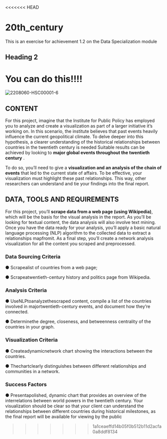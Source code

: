 <<<<<<< HEAD
# 20th_century
This is an exercise for achievement 1.2 on the Data Specialization module

## Heading 2
You can do this!!!!
=======

![2208060-HSC00001-6](https://github.com/user-attachments/assets/bc1e6ca0-d023-4cc5-880d-8f8b8d1a2836)

 ## CONTENT
 
For this project, imagine that the Institute for Public Policy has employed you to analyze and create a visualization as part of a larger initiative it’s working on. In this scenario, the institute believes that past events heavily influence the current geopolitical climate. To delve deeper into this hypothesis, a clearer understanding of the historical relationships between countries in the twentieth century is needed Suitable results can be achieved by looking to **major global events throughout the twentieth century** . 

To do so, you’ll need to give a **visualization and an analysis of the chain of events** that led to the current state of affairs.
To be effective, your visualization must highlight these past relationships. This way, other researchers can understand and tie your findings into the final report.

## DATA, TOOLS AND REQUIREMENTS 

 For this project, you’ll **scrape data from a web page (using Wikipedia)**, which will be the basis for the visual analysis in the report. As you’ll be looking for textual content, the data analysis will also involve text mining. 
 Once you have the data ready for your analysis, you’ll apply a basic natural language processing (NLP) algorithm to the collected data to extract a relationships mapfromit. As a final step, you’ll create a network analysis visualization for all the content you scraped and preprocessed.
 
 
### Data Sourcing Criteria

 ● Scrapealist of countries from a web page;
 
 ● Scrapeatwentieth-century history and politics page from Wikipedia.
 

### Analysis Criteria
 
 ● UseNLPtoanalyzethescraped content, compile a list of the countries involved in majortwentieth-century events, and document how they’re connected.
 
 ● Determinethe degree, closeness, and betweenness centrality of the countries in your
 graph.
 
 
### Visualization Criteria
 
 ● Createadynamicnetwork chart showing the interactions between the countries.
 
 ● Thechartclearly distinguishes between different relationships and communities in a
 network.
 
 
### Success Factors
 
 ● Presentapolished, dynamic chart that provides an overview of the interrelations between world powers in the twentieth century. Your visualization should be clear so that your client can understand the relationships between different countries during historical milestones, as the final report will be available for viewing by the public
>>>>>>> 1a1ceaeffd14b05f0b512b11d2acfa0a8ddf8134
